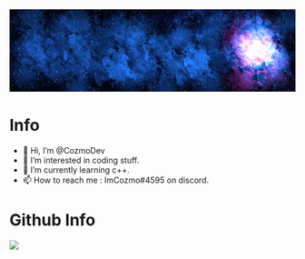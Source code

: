 <img src="logo.png" alt="My cool logo"/>

# Info
- 👋 Hi, I’m @CozmoDev
- 👀 I’m interested in coding stuff.
- 🌱 I’m currently learning c++.
- 📫 How to reach me : ImCozmo#4595 on discord.

# Github Info
![](https://github-profile-summary-cards.vercel.app/api/cards/profile-details?username=cozmodev&theme=monokai)


